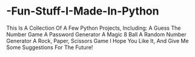 # -Fun-Stuff-I-Made-In-Python
This Is A Collection Of A Few Python Projects, Including:
A Guess The Number Game
A Password Generator
A Magic 8 Ball
A Random Number Generator
A Rock, Paper, Scissors Game
I Hope You Like It, And Give Me Some Suggestions For The Future!
